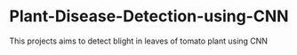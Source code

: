 # Plant-Disease-Detection-using-CNN
This projects aims to detect blight in leaves of tomato plant using CNN 
